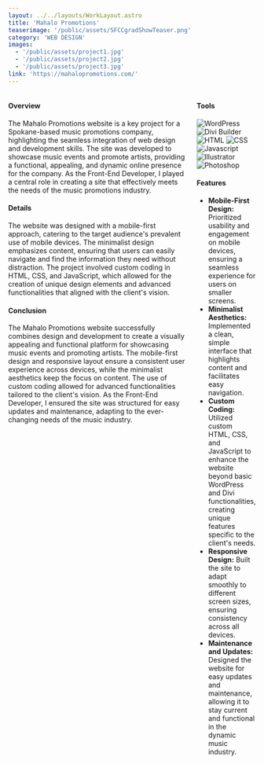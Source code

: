 ```yaml
---
layout: ../../layouts/WorkLayout.astro
title: 'Mahalo Promotions'
teaserimage: '/public/assets/SFCCgradShowTeaser.png'
category: 'WEB DESIGN'
images:
  - '/public/assets/project1.jpg'
  - '/public/assets/project2.jpg'
  - '/public/assets/project3.jpg'
link: 'https://mahalopromotions.com/'
---
```


<div class="columns">
    <div  class="column-one">

#### Overview

The Mahalo Promotions website is a key project for a Spokane-based music promotions company, highlighting the seamless integration of web design and development skills. The site was developed to showcase music events and promote artists, providing a functional, appealing, and dynamic online presence for the company. As the Front-End Developer, I played a central role in creating a site that effectively meets the needs of the music promotions industry.

#### Details

The website was designed with a mobile-first approach, catering to the target audience's prevalent use of mobile devices. The minimalist design emphasizes content, ensuring that users can easily navigate and find the information they need without distraction. The project involved custom coding in HTML, CSS, and JavaScript, which allowed for the creation of unique design elements and advanced functionalities that aligned with the client's vision.

#### Conclusion

The Mahalo Promotions website successfully combines design and development to create a visually appealing and functional platform for showcasing music events and promoting artists. The mobile-first design and responsive layout ensure a consistent user experience across devices, while the minimalist aesthetics keep the focus on content. The use of custom coding allowed for advanced functionalities tailored to the client's vision. As the Front-End Developer, I ensured the site was structured for easy updates and maintenance, adapting to the ever-changing needs of the music industry.

</div>
<div class="column-two">


#### Tools

<div class="skills-container">
<img src="/assets/icons/WordPress.svg" alt="WordPress" class="skill-icon">
		<img src="/assets/icons/DiviBuilder.svg" alt="Divi Builder" class="skill-icon">
		<img src="/assets/icons/HTML.svg" alt="HTML" class="skill-icon">
		<img src="/assets/icons/CSS.svg" alt="CSS" class="skill-icon">
		<img src="/assets/icons/Javascript.svg" alt="Javascript" class="skill-icon">
		<img src="/assets/icons/Illustrator.svg" alt="Illustrator" class="skill-icon">
		<img src="/assets/icons/Photoshop.svg" alt="Photoshop" class="skill-icon">
	</div>

#### Features

* **Mobile-First Design:** Prioritized usability and engagement on mobile devices, ensuring a seamless experience for users on smaller screens.
* **Minimalist Aesthetics:** Implemented a clean, simple interface that highlights content and facilitates easy navigation.
* **Custom Coding:** Utilized custom HTML, CSS, and JavaScript to enhance the website beyond basic WordPress and Divi functionalities, creating unique features specific to the client's needs.
* **Responsive Design:** Built the site to adapt smoothly to different screen sizes, ensuring consistency across all devices.
* **Maintenance and Updates:** Designed the website for easy updates and maintenance, allowing it to stay current and functional in the dynamic music industry.
